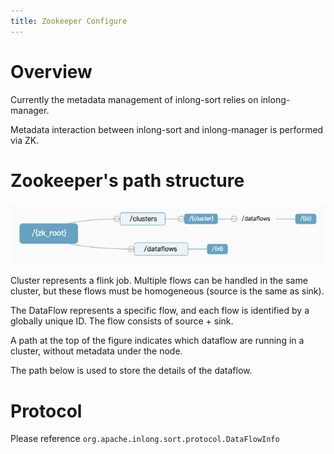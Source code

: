 ```yaml
---
title: Zookeeper Configure
---
```


# Overview
Currently the metadata management of inlong-sort relies on inlong-manager.

Metadata interaction between inlong-sort and inlong-manager is performed via ZK.

# Zookeeper's path structure

![img.png](img.png)


Cluster represents a flink job. Multiple flows can be handled in the same cluster, but these flows must be homogeneous (source is the same as sink).

The DataFlow represents a specific flow, and each flow is identified by a globally unique ID. The flow consists of source + sink.

A path at the top of the figure indicates which dataflow are running in a cluster, without metadata under the node.

The path below is used to store the details of the dataflow.

# Protocol
Please reference
`org.apache.inlong.sort.protocol.DataFlowInfo`
